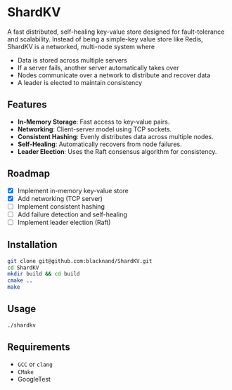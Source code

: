 # ShardKV
A fast distributed, self-healing key-value store designed for fault-tolerance and scalability. Instead of being a simple-key value store like Redis, ShardKV is a networked, multi-node system where
- Data is stored across multiple servers
- If a server fails, another server automatically takes over
- Nodes communicate over a network to distribute and recover data
- A leader is elected to maintain consistency
## Features
- **In-Memory Storage**: Fast access to key-value pairs.
- **Networking**: Client-server model using TCP sockets.
- **Consistent Hashing**: Evenly distributes data across multiple nodes.
- **Self-Healing**: Automatically recovers from node failures.
- **Leader Election**: Uses the Raft consensus algorithm for consistency.
## Roadmap
- [x] Implement in-memory key-value store
- [x] Add networking (TCP server)
- [ ] Implement consistent hashing
- [ ] Add failure detection and self-healing
- [ ] Implement leader election (Raft)
## Installation
```bash
git clone git@github.com:blacknand/ShardKV.git
cd ShardKV
mkdir build && cd build
cmake ..
make
```
## Usage
```bash
./shardkv
```
## Requirements
- `GCC` or `clang`
- `CMake`
- GoogleTest
